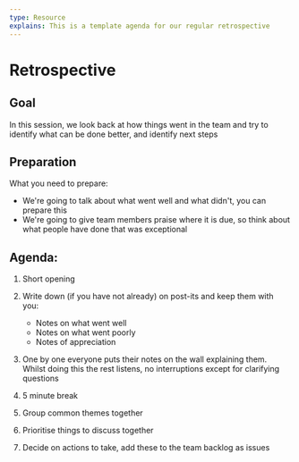 ```yaml
---
type: Resource
explains: This is a template agenda for our regular retrospective
---
```


# Retrospective

## Goal

In this session, we look back at how things went in the team and try to identify what can be done better, and identify next steps

## Preparation

What you need to prepare:

* We're going to talk about what went well and what didn't, you can prepare this
* We're going to give team members praise where it is due, so think about what people have done that was exceptional

## Agenda:

1) Short opening
2) Write down (if you have not already) on post-its and keep them with you:
    * Notes on what went well
    * Notes on what went poorly
    * Notes of appreciation
3) One by one everyone puts their notes on the wall explaining them. Whilst doing this the rest  listens, no interruptions except for clarifying questions

4) 5 minute break

5) Group common themes together
6) Prioritise things to discuss together
7) Decide on actions to take, add these to the team backlog as issues
